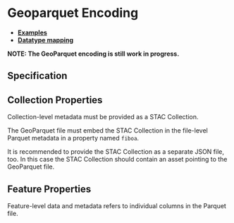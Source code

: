 # Geoparquet Encoding

- **[Examples](examples/)**
- **[Datatype mapping](datatypes.md)**

**NOTE: The GeoParquet encoding is still work in progress.**

## Specification

## Collection Properties

Collection-level metadata must be provided as a STAC Collection.

The GeoParquet file must embed the STAC Collection in the file-level Parquet metadata in a property
named `fiboa`.

It is recommended to provide the STAC Collection as a separate JSON file, too.
In this case the STAC Collection should contain an asset pointing to the GeoParquet file.

## Feature Properties

Feature-level data and metadata refers to individual columns in the Parquet file.
